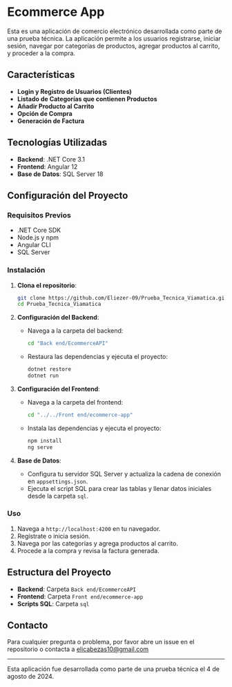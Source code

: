 # Ecommerce App

Esta es una aplicación de comercio electrónico desarrollada como parte de una prueba técnica. La aplicación permite a los usuarios registrarse, iniciar sesión, navegar por categorías de productos, agregar productos al carrito, y proceder a la compra.

## Características

- **Login y Registro de Usuarios (Clientes)**
- **Listado de Categorías que contienen Productos**
- **Añadir Producto al Carrito**
- **Opción de Compra**
- **Generación de Factura**

## Tecnologías Utilizadas

- **Backend**: .NET Core 3.1
- **Frontend**: Angular 12
- **Base de Datos**: SQL Server 18

## Configuración del Proyecto

### Requisitos Previos

- .NET Core SDK
- Node.js y npm
- Angular CLI
- SQL Server

### Instalación

1. **Clona el repositorio**:
    ```bash
    git clone https://github.com/Eliezer-09/Prueba_Tecnica_Viamatica.git
    cd Prueba_Tecnica_Viamatica
    ```

2. **Configuración del Backend**:
    - Navega a la carpeta del backend:
      ```bash
      cd "Back end/EcommerceAPI"
      ```
    - Restaura las dependencias y ejecuta el proyecto:
      ```bash
      dotnet restore
      dotnet run
      ```

3. **Configuración del Frontend**:
    - Navega a la carpeta del frontend:
      ```bash
      cd "../../Front end/ecommerce-app"
      ```
    - Instala las dependencias y ejecuta el proyecto:
      ```bash
      npm install
      ng serve
      ```

4. **Base de Datos**:
    - Configura tu servidor SQL Server y actualiza la cadena de conexión en `appsettings.json`.
    - Ejecuta el script SQL para crear las tablas y llenar datos iniciales desde la carpeta `sql`.

### Uso

1. Navega a `http://localhost:4200` en tu navegador.
2. Regístrate o inicia sesión.
3. Navega por las categorías y agrega productos al carrito.
4. Procede a la compra y revisa la factura generada.

## Estructura del Proyecto

- **Backend**: Carpeta `Back end/EcommerceAPI`
- **Frontend**: Carpeta `Front end/ecommerce-app`
- **Scripts SQL**: Carpeta `sql`

## Contacto

Para cualquier pregunta o problema, por favor abre un issue en el repositorio o contacta a elicabezas10@gmail.com

---

Esta aplicación fue desarrollada como parte de una prueba técnica el 4 de agosto de 2024.
